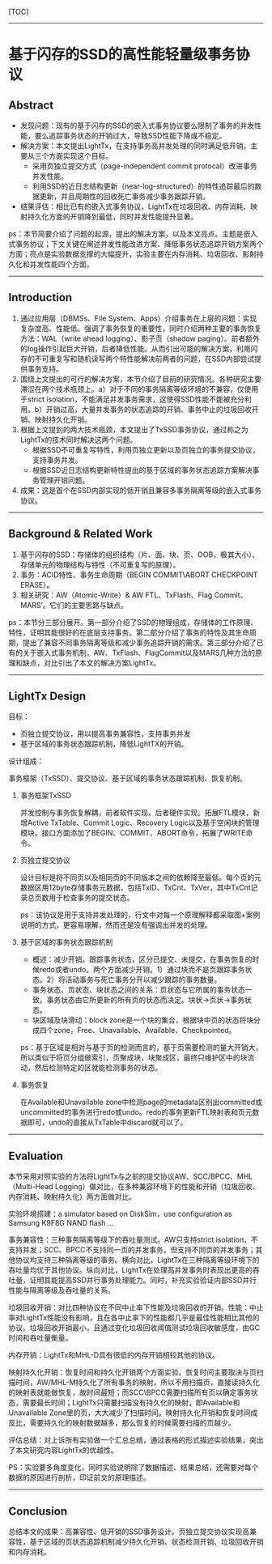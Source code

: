 [TOC]

---

# 基于闪存的SSD的高性能轻量级事务协议

## Abstract 

- 发现问题：现有的基于闪存的SSD的嵌入式事务协议要么限制了事务的并发性能，要么追踪事务状态的开销过大，导致SSD性能下降或不稳定。
- 解决方案：本文提出LightTx，在支持事务高并发处理的同时满足低开销。主要从三个方面实现这个目标。
  - 采用页独立提交方式（page-independent commit protocal）改进事务并发性能。
  - 利用SSD的近日志结构更新（near-log-structured）的特性追踪最后的数据更新，并且周期性的回收死亡事务减少事务跟踪开销。
- 结果评估：相比已有的嵌入式事务协议，LightTx在垃圾回收、内存消耗、映射持久化方面的开销降到最低，同时并发性能提升显著。

ps：本节简要介绍了问题的起源，提出的解决方案，以及本文亮点。主题是嵌入式事务协议；下文关键在阐述并发性能改进方案、降低事务状态追踪开销方案两个方面；亮点是实验数据支撑的大幅提升，实验主要在内存消耗、垃圾回收、影射持久化和并发性能四个方面。

---

## Introduction

1. 通过应用层（DBMSs、File System、Apps）介绍事务在上层的问题：实现复杂度高、性能低。强调了事务恢复的重要性，同时介绍两种主要的事务恢复方法：WAL（write ahead logging）、影子页（shadow paging）。前者额外的log操作引起巨大开销，后者降低性能。从而引出可能的解决方案，利用闪存的不可重复写和随机读写两个特性能解决前两者的问题，在SSD内部尝试提供事务支持。
2. 围绕上文提出的可行的解决方案，本节介绍了目前的研究情况。各种研究主要滞涩在两个技术瓶颈上。a）对于不同的事务隔离等级环境的不兼容，仅使用于strict isolation，不能满足并发事务需求，这使得SSD性能不能被充分利用。b）开销过高，大量并发事务的状态追踪的开销、事务中止的垃圾回收开销、映射持久化开销。
3. 根据上文提到的两大技术瓶颈，本文提出了TxSSD事务协议，通过称之为LightTx的技术同时解决这两个问题。
   - 根据SSD不可重复写特性，利用页独立更新以及页独立的事务提交协议，支持事务并发。
   - 根据SSD近日志结构更新特性提出的基于区域的事务状态追踪方案解决事务管理开销问题。
4. 成果：这是首个在SSD内部实现的低开销且兼容多事务隔离等级的嵌入式事务协议。

---

## Background & Related Work

1. 基于闪存的SSD：存储体的组织结构（片、面、块、页、OOB，极其大小）、存储单元的物理结构与特性（不可重复写的原理）。
2. 事务：ACID特性、事务生命周期（BEGIN COMMIT\ABORT CHECKPOINT ERASE）。
3. 相关研究：AW（Atomic-Write）& AW FTL、TxFlash、Flag Commit、MARS’。它们的主要思路与缺点。

ps：本节分三部分展开。第一部分介绍了SSD的物理组成，存储体的工作原理、特性，证明其能很好的在底层支持事务。第二部分介绍了事务的特性及其生命周期，提出了兼容不同事务隔离等级和减少事务追踪开销的需求。第三部分介绍了已有的关于嵌入式事务机制，AW、TxFlash、FlagCommit以及MARS几种方法的原理和缺点，对比引出了本文的解决方案LightTx。

---

## LightTx Design

目标：

- 页独立提交协议，用以提高事务兼容性，支持事务并发
- 基于区域的事务状态跟踪机制，降低LightTX的开销。

设计组成：

​	事务框架（TxSSD）、提交协议、基于区域的事务状态跟踪机制、恢复机制。



1. 事务框架TxSSD

   并发控制与事务恢复解耦，前者软件实现，后者硬件实现。拓展FTL模块，新增Active TxTable、Commit Logic、Recovery Logic以及基于空闲块的管理模块。接口方面添加了BEGIN、COMMIT、ABORT命令，拓展了WRITE命令。

2. 页独立提交协议

   设计目标是将不同页以及相同页的不同版本之间的依赖降至最低。每个页的元数据区用12byte存储事务元数据，包括TxID、TxCnt、TxVer，其中TxCnt记录总页数用于检查事务的提交状态。

   ps：该协议是用于支持并发处理的，行文中对每一个原理解释都采取图+案例说明的方式，更容易理解，然而还是没有强调出并发的处理。

3. 基于区域的事务状态跟踪机制

   - 概述：减少开销。跟踪事务状态，区分已提交、未提交，在事务恢复的时候redo或者undo。两个方面减少开销。1）通过块而不是页跟踪事务状态。2）将活动事务与死亡事务分开以减少跟踪的事务数量。
   - 事务状态、页状态、块状态之间的关系：页状态与它所属的事务状态一致。事务状态由它所更新的所有页的状态而决定。块状->页状->事务状态。
   - 块区域及块滑动：block zone是一个块的集合，根据块中页的状态将块分成四个zone，Free、Unavailable、Available、Checkpointed。

   ps：基于区域是相对与基于页的检测而言的，基于页需要检测的量大开销大，所以类似于将页分组做索引，页聚成块，块聚成区，最终只维护区中的块流动，然后检测特定的区就能检测事务的状态。

4. 事务恢复

   在Available和Unavailable zone中检测page的metadata区别出committed或uncommitted的事务进行redo或undo。redo的事务更新FTL映射表和页元数据即可，undo的直接从TxTable中discard就可以了。

-----

## Evaluation

本节采用对照实验的方法将LightTx与之前的提交协议AW、SCC/BPCC、MHL（Multi-Head Logging）做对比，在多种兼容环境下的性能和开销（垃圾回收、内存消耗、映射持久化）两方面做对比。

实验环境搭建：a simulator based on DiskSim，use configuration as Samsung K9F8G NAND flash ... 

事务兼容性：三种事务隔离等级下的吞吐量测试。AW只支持strict isolation，不支持并发；SCC、BPCC不支持同一页的并发事务，但支持不同页的并发事务；其他协议均支持三种隔离等级的事务。横向对比，LightTx在三种隔离等级环境下的吞吐量均优于其他协议。纵向对比，LightTx在处理高并发事务时表现出更高的吞吐量，证明其能提高SSD并行事务处理能力。同时，补充实验验证内部SSD并行性能与隔离等级及吞吐量的关系。

垃圾回收开销：对比四种协议在不同中止率下性能及垃圾回收的开销。性能：中止率对LightTx性能没有影响，且在各中止率下的性能都几乎是最佳性能相比其他的协议。垃圾回收开销最小，且通过变化垃圾回收阈值测试垃圾回收敏感度，由GC时间和吞吐量衡量。

内存开销：LightTx和MHL-D具有很低的内存开销相较其他的协议。

映射持久化开销：恢复时间和持久化开销两个方面实验。恢复时间主要取决与页扫描时间，AW/MHL-M持久化了所有事务的映射，所以不用扫描页，直接读持久化的映射表就能做恢复，故时间最短；而SCC\BPCC需要扫描所有页以确定事务状态，需要最长时间；LightTx只需要扫描没有持久化的映射，即Available和Unavailable Zone里的页，大大减少了扫描时间。映射持久化开销和恢复时间成反比，需要持久化的映射数据越多，那么恢复的时候需要扫描的页越少。

评估总结：对上诉所有实验做一个汇总总结，通过表格的形式描述实验结果，突出了本文研究内容LightTx的优越性。

PS：实验要多角度变化，同时实验说明除了数据描述、结果总结，还需要对每个数据的原因进行剖析，印证前文的原理描述。

---

## Conclusion

总结本文的成果：高兼容性、低开销的SSD事务设计。页独立提交协议实现高兼容性，基于区域的页状态追踪机制减少持久化开销、状态检测开销、垃圾回收开销和内存消耗。





















